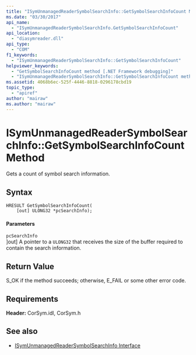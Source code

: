 ```yaml
---
title: "ISymUnmanagedReaderSymbolSearchInfo::GetSymbolSearchInfoCount Method"
ms.date: "03/30/2017"
api_name: 
  - "ISymUnmanagedReaderSymbolSearchInfo.GetSymbolSearchInfoCount"
api_location: 
  - "diasymreader.dll"
api_type: 
  - "COM"
f1_keywords: 
  - "ISymUnmanagedReaderSymbolSearchInfo::GetSymbolSearchInfoCount"
helpviewer_keywords: 
  - "GetSymbolSearchInfoCount method [.NET Framework debugging]"
  - "ISymUnmanagedReaderSymbolSearchInfo::GetSymbolSearchInfoCount method [.NET Framework debugging]"
ms.assetid: 4068b6ec-525f-4446-8818-0296178cbd19
topic_type: 
  - "apiref"
author: "mairaw"
ms.author: "mairaw"
---
```

# ISymUnmanagedReaderSymbolSearchInfo::GetSymbolSearchInfoCount Method
Gets a count of symbol search information.  
  
## Syntax  
  
```  
HRESULT GetSymbolSearchInfoCount(  
    [out] ULONG32 *pcSearchInfo);  
```  
  
#### Parameters  
 `pcSearchInfo`  
 ]out] A pointer to a `ULONG32` that receives the size of the buffer required to contain the search information.  
  
## Return Value  
 S_OK if the method succeeds; otherwise, E_FAIL or some other error code.  
  
## Requirements  
 **Header:** CorSym.idl, CorSym.h  
  
## See also
- [ISymUnmanagedReaderSymbolSearchInfo Interface](../../../../docs/framework/unmanaged-api/diagnostics/isymunmanagedreadersymbolsearchinfo-interface.md)
